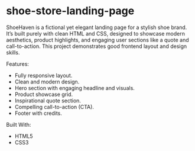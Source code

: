# shoe-store-landing-page

ShoeHaven is a fictional yet elegant landing page for a stylish shoe brand. It’s built purely with clean HTML and CSS, designed to showcase modern aesthetics, product highlights, and engaging user sections like a quote and call-to-action. This project demonstrates good frontend layout and design skills.

Features:
- Fully responsive layout.
- Clean and modern design.
- Hero section with engaging headline and visuals.
- Product showcase grid.
- Inspirational quote section.
- Compelling call-to-action (CTA).
- Footer with credits.

Built With:
- HTML5
- CSS3

